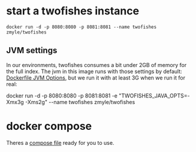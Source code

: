 # start a twofishes instance

```
docker run -d -p 8080:8080 -p 8081:8081 --name twofishes zmyle/twofishes
```

## JVM settings

In our environments, twofishes consumes a bit under 2GB of memory for the full index. The jvm in this image runs with those settings by default: [Dockerfile JVM Options](./Dockerfile#L11), but we run it with at least 3G when we run it for real:

docker run -d -p 8080:8080 -p 8081:8081 -e "TWOFISHES_JAVA_OPTS=-Xmx3g -Xms2g" --name twofishes zmyle/twofishes

# docker compose

Theres a [compose file](composefile.yml) ready for you to use.
